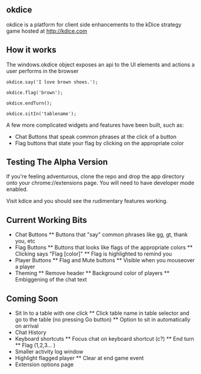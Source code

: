 okdice
---

okdice is a platform for client side enhancements to the kDice strategy game hosted at http://kdice.com


How it works
--

The windows.okdice object exposes an api to the UI elements and actions a user performs in the browser


    okdice.say('I love brown shoes.');

    okdice.flag('brown');

    okdice.endTurn();

    okdice.sitIn('tablename');


A few more complicated widgets and features have been built, such as:

* Chat Buttons that speak common phrases at the click of a button
* Flag buttons that state your flag by clicking on the appropriate color


Testing The Alpha Version
--

If you're feeling adventurous, clone the repo and drop the app directory onto your chrome://extensions page. You will need to have developer mode enabled.

Visit kdice and you should see the rudimentary features working.

Current Working Bits
--

* Chat Buttons
** Buttons that "say" common phrases like gg, gt, thank you, etc
* Flag Buttons
** Buttons that looks like flags of the appropriate colors
** Clicking says "Flag [color]"
** Flag is highlighted to remind you
* Player Buttons
** Flag and Mute buttons
** Visible when you mouseover a player
* Theming
** Remove header
** Background color of players
** Embiggening of the chat text


Coming Soon
--

* Sit In to a table with one click
** Click table name in table selector and go to the table (no pressing Go button)
** Option to sit in automatically on arrival
* Chat History
* Keyboard shortcuts
** Focus chat on keyboard shortcut (c?)
** End turn
** Flag (1,2,3... )
* Smaller activity log window
* Highlight flagged player
** Clear at end game event
* Extension options page

